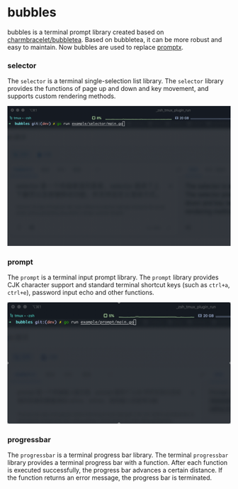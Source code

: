 # bubbles

bubbles is a terminal prompt library created based on [charmbracelet/bubbletea](https://github.com/charmbracelet/bubbletea). 
Based on bubbletea, it can be more robust and easy to maintain. Now bubbles are
used to replace [promptx](https://github.com/mritd/promptx). 

### selector

The `selector` is a terminal single-selection list library. The `selector` library provides the functions 
of page up and down and key movement, and supports custom rendering methods.

![selector.gif](resources/selector.gif)

### prompt

The `prompt` is a terminal input prompt library. The `prompt` library provides CJK character support 
and standard terminal shortcut keys (such as `ctrl+a`, `ctrl+e`), password input echo and other functions.

![prompt.gif](resources/prompt.gif)

### progressbar

The `progressbar` is a terminal progress bar library. The terminal `progressbar` library provides a terminal
progress bar with a function. After each function is executed successfully, the progress bar advances 
a certain distance. If the function returns an error message, the progress bar is terminated.